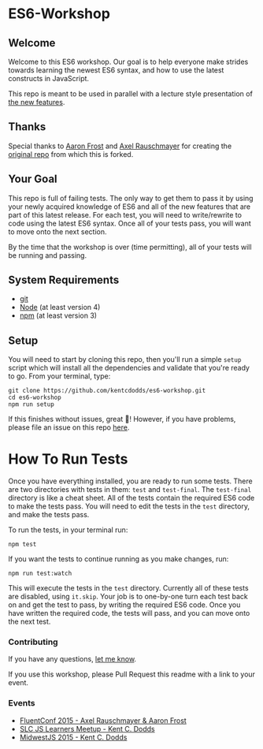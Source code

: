# ES6-Workshop

## Welcome

Welcome to this ES6 workshop. Our goal is to help everyone make strides towards learning the newest ES6 syntax, and
how to use the latest constructs in JavaScript.

This repo is meant to be used in parallel with a lecture style presentation of
[the new features](https://github.com/lukehoban/es6features).

## Thanks

Special thanks to [Aaron Frost](https://twitter.com/js_dev) and [Axel Rauschmayer](https://twitter.com/rauschma) for
creating the [original repo](https://github.com/aaronfrost/es6-workshop) from which this is forked.

## Your Goal

This repo is full of failing tests. The only way to get them to pass it by using your newly acquired knowledge of ES6
and all of the new features that are part of this latest release. For each test, you will need to write/rewrite to code
using the latest ES6 syntax. Once all of your tests pass, you will want to move onto the next section.

By the time that the workshop is over (time permitting), all of your tests will be running and passing.

## System Requirements

- [git](https://git-scm.com/)
- [Node](https://nodejs.org/) (at least version 4)
- [npm](https://www.npmjs.com/) (at least version 3)

## Setup

You will need to start by cloning this repo, then you'll run a simple `setup` script which will install all the
dependencies and validate that you're ready to go. From your terminal, type:

```
git clone https://github.com/kentcdodds/es6-workshop.git
cd es6-workshop
npm run setup
```

If this finishes without issues, great 👏! However, if you have problems, please file an issue on this repo [here](https://github.com/kentcdodds/es6-workshop/issues/new?title=Issues%20Setting%20Up&body=Here%27s%20my%20node/npm%20version%20and%20the%20output%20when%20I%20run%20the%20commands:).

# How To Run Tests
Once you have everything installed, you are ready to run some tests. There are two directories with tests in them: `test` and `test-final`.
The `test-final` directory is like a cheat sheet. All of the tests contain the required ES6 code to make the tests pass. You will need to
edit the tests in the `test` directory, and make the tests pass.

To run the tests, in your terminal run:

```
npm test
```

If you want the tests to continue running as you make changes, run:

```
npm run test:watch
```

This will execute the tests in the `test` directory. Currently all of these tests are disabled, using `it.skip`. Your
job is to one-by-one turn each test back on and get the test to pass, by writing the required ES6 code. Once you have
written the required code, the tests will pass, and you can move onto the next test.

### Contributing

If you have any questions, [let me know](https://twitter.com/kentcdodds).

If you use this workshop, please Pull Request this readme with a link to your event.

### Events

- [FluentConf 2015 - Axel Rauschmayer & Aaron Frost](http://fluentconf.com/javascript-html-2015/public/schedule/detail/38811)
- [SLC JS Learners Meetup - Kent C. Dodds](http://www.meetup.com/SLC-JS-Learners/events/220770922/)
- [MidwestJS 2015 - Kent C. Dodds](https://youtu.be/aeY6ctvsurs)
